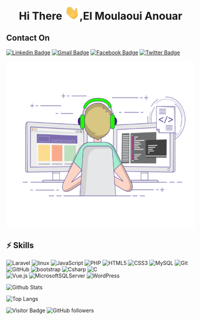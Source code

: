 
<!--
**ElMoulaouiAnouar/ELMoulaouiAnouar** is a ✨ _special_ ✨ repository because its `README.md` (this file) appears on your GitHub profile.

Here are some ideas to get you started:

- 🔭 I’m currently working on ...
- 🌱 I’m currently learning ...
- 👯 I’m looking to collaborate on ...
- 🤔 I’m looking for help with ...
- 💬 Ask me about ...
- 📫 How to reach me: ...
- 😄 Pronouns: ...
- ⚡ Fun fact: ...

-->

<h1 align="center">Hi There <img src="https://github.com/ElMoulaouiAnouar/ELMoulaouiAnouar/blob/main/wave.gif" width="40px">,El Moulaoui Anouar</h1>

## Contact On

[![Linkedin Badge](https://img.shields.io/badge/-Linkedin-blue?style=flat-square&logo=Linkedin&logoColor=white&link=https://ma.linkedin.com/in/anouar-el-moulaoui-9382a8209/)](https://ma.linkedin.com/in/anouar-el-moulaoui-9382a8209/)
[![Gmail Badge](https://img.shields.io/badge/-Gmail-c14438?style=flat-square&logo=Gmail&logoColor=white&link=elmoulaoui.anouar@gmail.com)](elmoulaoui.anouar@gmail.com)
[![Facebook Badge](https://img.shields.io/badge/-Facebook-0088CC?style=flat&logo=Facebook&logoColor=white&link=https://www.facebook.com/spoo.pow.96/)](https://www.facebook.com/spoo.pow.96/)
[![Twitter Badge](https://img.shields.io/badge/-Twitter-0088CC?style=flat&logo=Twitter&logoColor=white&link=https://twitter.com/anouarmoulaoui/)](https://twitter.com/anouarmoulaoui/)


<p align="center">
  <img align="center" width="100%" height="450px" alt="Skills" src="https://raw.githubusercontent.com/devSouvik/devSouvik/master/gif3.gif" />
</p>


## ⚡ Skills

![Laravel](https://img.shields.io/badge/-Laravel-00599C?style=flat-square&logo=Laravel)
![linux](https://img.shields.io/badge/-linux-black?style=flat-square&logo=linux)
![JavaScript](https://img.shields.io/badge/-JavaScript-black?style=flat-square&logo=javascript)
![PHP](https://img.shields.io/badge/-PHP-black?style=flat-square&logo=php)
![HTML5](https://img.shields.io/badge/-HTML5-E34F26?style=flat-square&logo=html5&logoColor=white)
![CSS3](https://img.shields.io/badge/-CSS3-1572B6?style=flat-square&logo=css3)
![MySQL](https://img.shields.io/badge/-MySQL-black?style=flat-square&logo=mysql)
![Git](https://img.shields.io/badge/-Git-black?style=flat-square&logo=git)
![GitHub](https://img.shields.io/badge/-GitHub-181717?style=flat-square&logo=github)
![bootstrap](https://img.shields.io/badge/-Bootstrap-563D7C?style=flat-square&logo=bootstrap)
![Csharp](https://img.shields.io/badge/-Csharp-black?style=flat-square&logo=Csharp)
![C](https://img.shields.io/badge/-C-181717?style=flat-square&logo=C)
</br>
![Vue.js](https://img.shields.io/badge/vuejs-%2335495e.svg?style=for-the-badge&logo=vuedotjs&logoColor=%234FC08D)
![MicrosoftSQLServer](https://img.shields.io/badge/Microsoft%20SQL%20Sever-CC2927?style=for-the-badge&logo=microsoft%20sql%20server&logoColor=white)
![WordPress](https://img.shields.io/badge/WordPress-%23117AC9.svg?style=for-the-badge&logo=WordPress&logoColor=white)

![Github Stats](https://github-readme-stats.vercel.app/api?username=ELMoulaouiAnouar&count_private=true&show_icons=true&include_all_commits=true)

![Top Langs](https://github-readme-stats.vercel.app/api/top-langs/?username=ELMoulaouiAnouar&hide=TeX&layout=compact)

![Visitor Badge](https://visitor-badge.laobi.icu/badge?page_id=ELMoulaouiAnouar)
![GitHub followers](https://img.shields.io/github/followers/ELMoulaouiAnouar?style=social)

<!-- <img src="https://github.com/ElMoulaouiAnouar/ELMoulaouiAnouar/blob/main/cv_img.jpg" alt="elmoulaoui anouar"> -->

